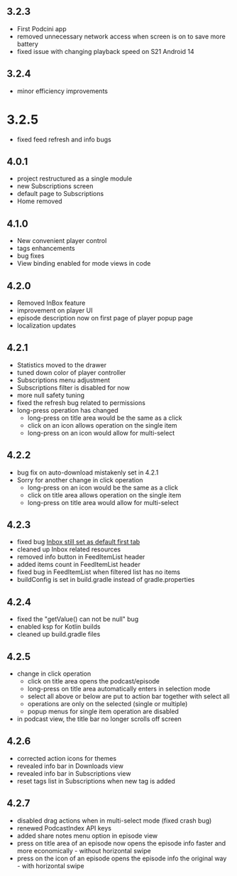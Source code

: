 
## 3.2.3

* First Podcini app
* removed unnecessary network access when screen is on to save more battery
* fixed issue with changing playback speed on S21 Android 14

## 3.2.4

* minor efficiency improvements

# 3.2.5

* fixed feed refresh and info bugs

## 4.0.1

* project restructured as a single module
* new Subscriptions screen
* default page to Subscriptions
* Home removed

## 4.1.0

* New convenient player control
* tags enhancements
* bug fixes
* View binding enabled for mode views in code

## 4.2.0

* Removed InBox feature
* improvement on player UI
* episode description now on first page of player popup page
* localization updates

## 4.2.1

* Statistics moved to the drawer
* tuned down color of player controller
* Subscriptions menu adjustment
* Subscriptions filter is disabled for now
* more null safety tuning
* fixed the refresh bug related to permissions
* long-press operation has changed
	* long-press on title area would be the same as a click
	* click on an icon allows operation on the single item
	* long-press on an icon would allow for multi-select
	
## 4.2.2

* bug fix on auto-download mistakenly set in 4.2.1
* Sorry for another change in click operation 
 	* long-press on an icon would be the same as a click
	* click on title area allows operation on the single item
	* long-press on title area would allow for multi-select

## 4.2.3

* fixed bug [Inbox still set as default first tab](https://github.com/XilinJia/Podcini/issues/10)
* cleaned up Inbox related resources
* removed info button in FeedItemList header
* added items count in FeedItemList header
* fixed bug in FeedItemList when filtered list has no items
* buildConfig is set in build.gradle instead of gradle.properties

## 4.2.4

* fixed the "getValue() can not be null" bug
* enabled ksp for Kotlin builds
* cleaned up build.gradle files

## 4.2.5

* change in click operation
	* click on title area opens the podcast/episode
	* long-press on title area automatically enters in selection mode
	* select all above or below are put to action bar together with select all
	* operations are only on the selected (single or multiple)
	* popup menus for single item operation are disabled
* in podcast view, the title bar no longer scrolls off screen

## 4.2.6

* corrected action icons for themes
* revealed info bar in Downloads view
* revealed info bar in Subscriptions view
* reset tags list in Subscriptions when new tag is added

## 4.2.7

* disabled drag actions when in multi-select mode (fixed crash bug)
* renewed PodcastIndex API keys
* added share notes menu option in episode view
* press on title area of an episode now opens the episode info faster and more economically - without horizontal swipe
* press on the icon of an episode opens the episode info the original way - with horizontal swipe